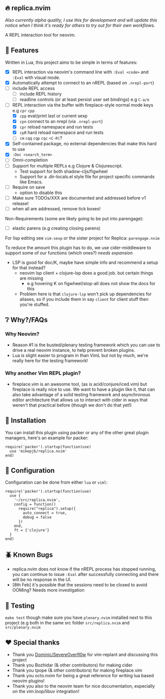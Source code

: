 ## :fire: replica.nvim

_Also currently alpha quality, I use this for development and will update this notice when I think it's ready for others to try out for their own workflows._

A REPL interaction tool for neovim.

## :dart: Features

Written in Lua, this project aims to be simple in terms of features:

- [X] REPL interaction via neovim's command line with `:Eval <code>` and `:Eval` with visual mode.
- [X] Automatically attempt to connect to an nREPL (based on `.nrepl-port`)
- [ ] include REPL access
  - [ ] include REPL history
  - [ ] readline controls (or at least persist user set bindings) e.g `C-a/e`
- [ ] REPL interaction via the buffer with fireplace-style normal mode keys e.g `cpr` `cpp`
  - [X] `cpp` eval/print last or current sexp
  - [X] `cpn` connect to an nrepl (via `.nrepl-port`)
  - [X] `cpr` reload namespace and run tests
  - [X] `cpR` hard reload namespace and run tests
  - [ ] `cm` `cqq` `cqp` `cqc` `<C-R(`?
- [X] Self-contained package, no external dependencies that make this hard to use
- [X] `:Doc <search_term>`
- [ ] Omni-completion
- [ ] Support for multiple REPLs e.g Clojure & Clojurescript.
  - Test support for both shadow-cljs/figwheel
  - Support for a .dir-locals.el style file for project specific commands like Emacs.
- [ ] Require on save
  - option to disable this
- [ ] Make sure TODOs/XXX are documented and addressed before v1 release!
- [ ] when all are addressed, remove tick boxes!

Non-Requirements (some are likely going to be put into parengage):
  - [ ] elastic parens (e.g creating closing parens)

For lisp editing see `vim-sexp` or the sister project for Replica: `parengage.nvim`

To reduce the amount this plugin has to do, we use cider-middleware to support some of our functions (which ones?) _needs expansion_

- LSP is good for doc/K, maybe have simple info and recommend a setup for that instead?
  - neovim lsp client + clojure-lsp does a good job. but certain things are missing
    - e.g hovering K on figwheel/stop-all does not show the docs for this
  - Problem here is that `clojure-lsp` won't pick up dependencies for aliases, so if you include them in say `client` for client stuff then you're stuffed.

## :grey_question: Why?/FAQs

### Why Neovim?

- Reason #1 is the busted/plenary testing framework which you can use to drive a real neovim instance, to help prevent
broken plugins.
- Lua is slight easier to program in than VimL but not by much, we're really here for the testing framework!

### Why another Vim REPL plugin?

- fireplace.vim is an awesome tool, (as is acid/conjure/iced.vim) but fireplace is really nice to use. We want to have
  a plugin like it, that can also take advantage of a solid testing framework and asynchronous editor architecture that
  allows us to interact with cider in ways that weren't that practical before (though we don't do that yet!)

## :mechanical_arm: Installation

You can install this plugin using packer or any of the other great plugin managers, here's an example for packer:
```
require('packer').startup(function(use)
  use 'mikepjb/replica.nvim'
end)
```

## :open_book: Configuration

Configuration can be done from either `lua` or `viml`:

```
require('packer').startup(function(use)
  use {
    '~/src/replica.nvim',
    config = function()
      require("replica").setup({
        auto_connect = true,
        debug = false
      })
    end,
    ft = {'clojure'}
  }
end)
```

## :beetle: Known Bugs

- replica.nvim does not know if the nREPL process has stopped running, you can continue to issue `:Eval` after
  successfully connecting and there will be no response in the UI.
- [8th Feb] it's possible that the sessions need to be closed to avoid OOMing? Needs more investigation

## :test_tube: Testing

`make test` though make sure you have `plenary.nvim` installed next to this project (e.g both in the same src folder
`src/replica.nvim` and `src/plenary.nvim`

## :heart: Special thanks

- Thank you [Dominic/SevereOverfl0w](https://github.com/SevereOverfl0w) for vim-replant and discussing this project
- Thank you Bozhidar (& other contributors) for making cider
- Thank you tpope (& other contributors) for making fireplace.vim
- Thank you octo.nvim for being a great reference for writing lua based neovim plugins!
- Thank you also to the neovim team for nice documentation, especially on the vim.loop/libuv integration!
